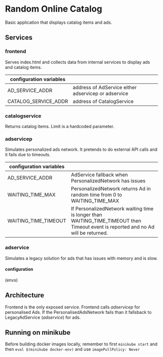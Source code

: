 # Random Online Catalog
Basic application that displays catalog items and ads.

## Services
### frontend
Serves index.html and collects data from internal services to display ads and catalog items.

| configuration variables |  |
| - | - |
| AD_SERVICE_ADDR | address of AdService either adservicep or adservice |
| CATALOG_SERVICE_ADDR | address of CatalogService |

### catalogservice
Returns catalog items. Limit is a hardcoded parameter.

### adservicep
Simulates personalized ads network. It pretends to do external API calls and it fails due to timeouts.

| configuration variables |  |
| - | - |
| AD_SERVICE_ADDR | AdService fallback when PersonalizedNetwork has issues |
| WAITING_TIME_MAX | PersonalizedNetwork returns Ad in random time from 0 to WAITING_TIME_MAX |
| WAITING_TIME_TIMEOUT | If PersonalizedNetwork waiting time is longer than WAITING_TIME_TIMEOUT then Timeout event is reported and no Ad will be returned. |

### adservice
Simulates a legacy solution for ads that has issues with memory and is slow.

#### configuration 
(envs)


## Architecture
Frontend is the only exposed service. Frontend calls *adservicep* for personalised Ads. If the PersonalisedAdsNetwork fails than it fallsback to LegacyAdService (*adservice*) for ads.


## Running on minikube
Before building docker images locally, remember to first `minikube start` and then `eval $(minikube docker-env)` and use `imagePullPolicy: Never`